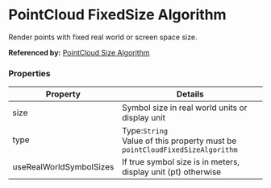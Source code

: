 # PointCloud FixedSize Algorithm

Render points with fixed real world or screen space size.

**Referenced by:** [PointCloud Size Algorithm](pointSizeAlgorithm.md)

### Properties

| Property | Details
| --- | ---
| size | Symbol size in real world units or display unit
| type | Type:`String`<br>Value of this property must be `pointCloudFixedSizeAlgorithm`
| useRealWorldSymbolSizes |  If true symbol size is in meters, display unit (pt) otherwise



